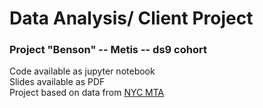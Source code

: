# Data Analysis/ Client Project  
### Project "Benson" -- Metis -- ds9 cohort

Code available as jupyter notebook  
Slides available as PDF  
Project based on data from [NYC MTA](http://web.mta.info/developers/turnstile.html)  
  
